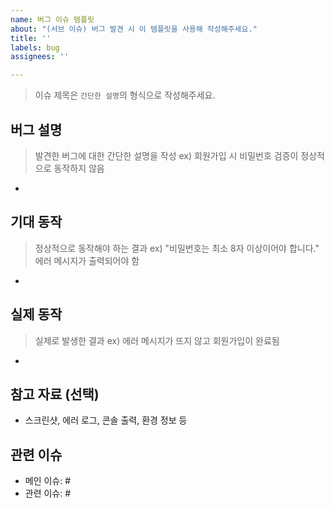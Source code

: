 ```yaml
---
name: 버그 이슈 템플릿
about: "(서브 이슈) 버그 발견 시 이 템플릿을 사용해 작성해주세요."
title: ''
labels: bug
assignees: ''

---
```


>  이슈 제목은 `간단한 설명`의 형식으로 작성해주세요.

## 버그 설명
> 발견한 버그에 대한 간단한 설명을 작성
> ex) 회원가입 시 비밀번호 검증이 정상적으로 동작하지 않음
- 

## 기대 동작
> 정상적으로 동작해야 하는 결과
> ex) "비밀번호는 최소 8자 이상이어야 합니다." 에러 메시지가 출력되어야 함
- 

## 실제 동작
> 실제로 발생한 결과
> ex) 에러 메시지가 뜨지 않고 회원가입이 완료됨
- 

## 참고 자료 (선택)
- 스크린샷, 에러 로그, 콘솔 출력, 환경 정보 등

## 관련 이슈
- 메인 이슈: #
- 관련 이슈: #
